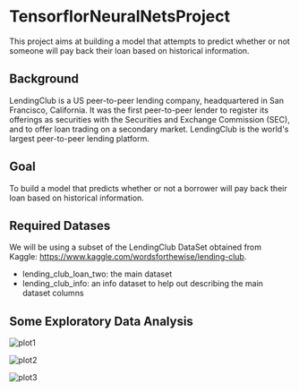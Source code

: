 # TensorflorNeuralNetsProject
This project aims at building a model that attempts to predict whether or not someone will pay back their loan based on historical information.

## Background
LendingClub is a US peer-to-peer lending company, headquartered in San Francisco, California. It was the first peer-to-peer lender to register its offerings as securities with the Securities and Exchange Commission (SEC), and to offer loan trading on a secondary market. LendingClub is the world's largest peer-to-peer lending platform.

## Goal
To build a model that predicts whether or not a borrower will pay back their loan based on historical information.

## Required Datases
We will be using a subset of the LendingClub DataSet obtained from Kaggle: https://www.kaggle.com/wordsforthewise/lending-club.    
* lending_club_loan_two: the main dataset
* lending_club_info: an info dataset to help out describing the main dataset columns

## Some Exploratory Data Analysis

![plot1](https://user-images.githubusercontent.com/52802728/133906535-3906d211-a2b3-469a-8944-d4be6728c915.jpg)

![plot2](https://user-images.githubusercontent.com/52802728/133906536-3f0829cc-cedb-4b23-a10b-6f9cd2d2b9d4.jpg)

![plot3](https://user-images.githubusercontent.com/52802728/133906538-b8264e35-72bb-4a8d-a03f-579b69fc2f75.jpg)

